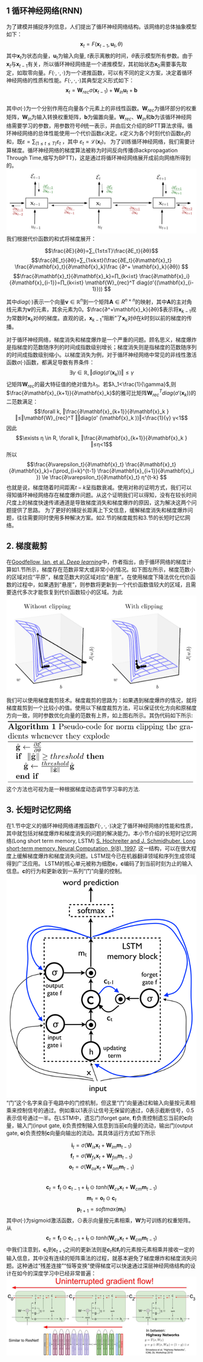 ﻿
## 1 循环神经网络(RNN)

为了建模并捕捉序列信息，人们提出了循环神经网络结构。该网络的总体抽象模型如下： 
$$\mathbf{x}_t=F(\mathbf{x}_{t-1},\mathbf{u}_t,θ)$$
其中$\mathbf{x}_t$为状态向量，$\mathbf{u}_t$为输入向量, $t$表示离散的时间，$θ$表示模型所有参数。由于$\mathbf{x}_t$与$\mathbf{x}_{t-1}$有关，所以循环神经网络是一个递推模型，其初始状态$\mathbf{x}_0$需要事先取定，如取零向量。$F(⋅,⋅,⋅)$为一个递推函数，可以有不同的定义方案，决定着循环神经网络的性质和性能。$F(⋅,⋅,⋅)$其典型定义形式如下：
$$\mathbf{x}_t=\mathbf{W}_{rec} σ(\mathbf{x}_{t-1} )+\mathbf{W}_{in}\mathbf{u}_t+\mathbf{b}$$  
其中$\sigma(⋅)$为一个分别作用在向量各个元素上的非线性函数。$\mathbf{W}_{rec}$为循环部分的权重矩阵，$\mathbf{W}_{in}$为输入转换权重矩阵，$\mathbf{b}$为偏置向量。$\mathbf{W}_{rec}$、$\mathbf{W}_{in}$和$\mathbf{b}$为该循环神经网络需要学习的参数，用参数符号$θ$统一表示，并由后文介绍的BPTT算法求得。循环神经网络的总体性能使用一个代价函数$\varepsilon$决定。$\varepsilon$定义为各个时刻代价函数$\varepsilon_t$的和，既$\varepsilon=∑_{(1≤t≤T)}\varepsilon_t$ ，其中 $\varepsilon_t=\mathcal{L}(\mathbf{x}_t)$。
为了训练循环神经网络，我们需要计算梯度。循环神经网络的梯度算法被称为时间反向传播(Backpropagation Through Time,缩写为BPTT)，这是通过将循环神经网络展开成前向网络所得到的。  
![RNN](https://github.com/stikbuf/stikbuf.github.io/blob/master/images/RNN%E4%B8%8E%E6%A2%AF%E5%BA%A6%E7%88%86%E7%82%B8%E6%A2%AF%E5%BA%A6%E6%B6%88%E5%A4%B1/RNN.png?raw=true)
我们根据代价函数的和式将梯度展开：

$$\frac{∂E}{∂θ}=∑_{1≤t≤T}\frac{∂E_t}{∂θ}$$
$$\frac{∂E_t}{∂θ}=∑_{1≤k≤t}(\frac{∂E_t}{∂\mathbf{x}_t}  \frac{∂\mathbf{x}_t}{∂\mathbf{x}_k}\frac  {∂^+ \mathbf{x}_k}{∂θ}) $$
$$\frac{∂\mathbf{x}_t}{∂\mathbf{x}_k}=∏_{k<i≤t} \frac{∂\mathbf{x}_i}{∂\mathbf{x}_{i-1}}=∏_{k<i≤t} \mathbf{W}_{rec}^T diag(σ'{(\mathbf{x}_{i-1}})) $$

其中$diag(⋅)$表示一个向量$\mathbf{v}\in \mathbb{R}^n$到一个矩阵$\mathbf{A}\in R^{n×n}$的映射，其中$\mathbf{A}$的主对角线元素为$\mathbf{v}$的元素，其余元素为$0$。$\frac{∂^+\mathbf{x}_k}{∂θ}$表示将$\mathbf{x}_{k-1}$视为常数时$\mathbf{x}_k$对$θ$的梯度。直观的说，$\mathbf{x}_{k-1}$“阻断”了$\mathbf{x}_k$对$θ$在$k$时刻以前的梯度的传播。

对于循环神经网络，梯度消失和梯度爆炸是一个严重的问题。顾名思义，梯度爆炸是指梯度的范数随序列的时间成指数级别增长；梯度消失则是指梯度的范数随序列的时间成指数级别缩小。以梯度消失为例，对于循环神经网络中常见的非线性激活函数$\sigma(\cdot)$函数，都满足导数有界条件：
$$\exists γ \in \mathbb{R},‖diag(σ' (\mathbf{x}_k ))‖ \le γ$$
记矩阵$\mathbf{W}_{rec}$的最大特征值的绝对值为$λ_1$。若$λ_1<\frac{1}{\gamma}$,则$\frac{∂\mathbf{x}_{k+1}}{∂\mathbf{x}_k}$的雅可比矩阵$\mathbf{W}^{T}_{rec}  diag(σ' (\mathbf{x}_k ))$的二范数满足：
$$\forall k, ‖\frac{∂\mathbf{x}_{k+1}}{∂\mathbf{x}_k }‖≤‖\mathbf{W}_{rec}^T ‖‖diag(σ' (\mathbf{x}_k ))‖<\frac{1}{γ} γ<1$$
因此
$$\exists η \in R, \forall k, ‖\frac{∂\mathbf{x}_{k+1}}{∂\mathbf{x}_k }‖≤η<1$$
所以
$$\frac{∂\varepsilon_t}{∂\mathbf{x}_t}  \frac{∂\mathbf{x}_t}{∂\mathbf{x}_k}=(\prod_{i=k}^{t-1} \frac{∂\mathbf{x}_{i+1}}{∂\mathbf{x}_i }) \le \frac{∂\varepsilon_t}{∂\mathbf{x}_t} η^{t-k} $$
也就是说，梯度随着时间距离$t-k$呈指数衰减。使用对称的证明方式，我们可以得知循环神经网络存在梯度爆炸问题。从这个证明我们可以得知，没有在较长时间尺度上的梯度快速传递通道是导致梯度消失和梯度爆炸的原因，这为解决这两个问题提供了思路。
为了更好的捕捉长距离上下文信息，缓解梯度消失和梯度爆炸问题，往往需要同时使用多种解决方案。如2.节的梯度裁剪和3.节的长短时记忆网络。  

## 2. 梯度裁剪
在[Goodfellow, Ian, et al. _Deep learning_](https://www.deeplearningbook.org/)中，作者指出，由于循环网络的梯度计算如1.节所示，梯度存在范数非常大或非常小的情况。如下图左所示，梯度范数小的区域对应“平原”，梯度范数大的区域对应“悬崖”。在使用梯度下降法优化代价函数的过程中，如果遇到“悬崖”，则参数将更新到一个代价函数值较大的区域，且需要迭代多次才能恢复到代价函数较小的区域。为此  
![梯度裁剪原理](https://github.com/stikbuf/stikbuf.github.io/blob/master/images/RNN%E4%B8%8E%E6%A2%AF%E5%BA%A6%E7%88%86%E7%82%B8%E6%A2%AF%E5%BA%A6%E6%B6%88%E5%A4%B1/%E6%A2%AF%E5%BA%A6%E8%A3%81%E5%89%AA%E5%8E%9F%E7%90%86.png?raw=true)
我们可以使用梯度裁剪技术。梯度裁剪的思路为：如果遇到梯度爆炸的情况，就将梯度裁剪到一个比较小的值。使用以下梯度裁剪方法，可以保证优化方向和原梯度方向一致，同时参数优化向量的范数有上界，如上图右所示。其伪代码如下所示:
![梯度裁剪算法](https://github.com/stikbuf/stikbuf.github.io/blob/master/images/RNN%E4%B8%8E%E6%A2%AF%E5%BA%A6%E7%88%86%E7%82%B8%E6%A2%AF%E5%BA%A6%E6%B6%88%E5%A4%B1/%E6%A2%AF%E5%BA%A6%E8%A3%81%E5%89%AA%E7%AE%97%E6%B3%95.png?raw=true)
这个方法也可视为是一种根据梯度动态调节学习率的方法.

## 3. 长短时记忆网络
在1.节中定义的循环神经网络递推函数$F(⋅,⋅,⋅)$决定了循环神经网络的性能和性质，其中就包括对梯度爆炸和梯度消失的问题的解决能力。本小节介绍的长短时记忆网络(Long short term memory, LSTM) [S. Hochreiter and J. Schmidhuber. Long short-term memory. Neural Computation, 9(8), 1997](https://www.bioinf.jku.at/publications/older/2604.pdf). 这一结构，可以在很大程度上缓解梯度爆炸和梯度消失问题。LSTM现今已在机器翻译领域和序列生成领域得到广泛应用。
LSTM的核心单元被称为细胞$\mathbf{c}$，$\mathbf{c}$编码了到当前时刻为止的输入信息。$\mathbf{c}$的行为和更新收到一系列“门”向量的控制。
![LSTM](https://github.com/stikbuf/stikbuf.github.io/blob/master/images/RNN%E4%B8%8E%E6%A2%AF%E5%BA%A6%E7%88%86%E7%82%B8%E6%A2%AF%E5%BA%A6%E6%B6%88%E5%A4%B1/LSTM.png?raw=true)
“门”这个名字来自于电路中的门控机制，但这里“门”向量通过和输入向量按元素相乘来控制信号的通过。例如乘以1表示让信号无保留的通过，0表示截断信号，0.5表示信号通过一半。在LSTM中，遗忘门(forget gate, $\mathbf{f}$)负责控制遗忘当前的$\mathbf{c}$向量，输入门(input gate, $\mathbf{i}$)负责控制输入信息到当前$\mathbf{c}$向量的流动，输出门(output gate, $\mathbf{o}$)负责控制$\mathbf{c}$向量向输出的流动。其具体运行方式如下所示

$$ \mathbf{i}_t=σ(\mathbf{W}_{ix} \mathbf{x}_t+\mathbf{W}_{im} \mathbf{m}_{t-1} )$$
$$ \mathbf{f}_t=σ(\mathbf{W}_{fx} \mathbf{x}_t+\mathbf{W}_{fm} \mathbf{m}_{t-1})$$
$$\mathbf{o}_t=σ(\mathbf{W}_{ox} \mathbf{x}_t+\mathbf{W}_{om} \mathbf{m}_{t-1} ) $$   
$$\mathbf{c}_t=\mathbf{f}_t \odot \mathbf{c}_{t-1} + \mathbf{i}_t\odot⁡ tanh (\mathbf{W}_{cx} \mathbf{x}_t+\mathbf{W}_{cm} \mathbf{m}_{t-1} )$$
$$\mathbf{m}_t=\mathbf{o}_t \odot \mathbf{c}_t$$
$$\mathbf{p}_{t+1}=softmax(\mathbf{m}_t)$$
其中$σ(⋅)$为sigmoid激活函数，$\odot$表示向量按元素相乘，$\mathbf{W}$为可训练的权重矩阵。从$$\mathbf{c}_t=\mathbf{f}_t \odot \mathbf{c}_{t-1} + \mathbf{i}_t\odot⁡ tanh (\mathbf{W}_{cx} \mathbf{x}_t+\mathbf{W}_{cm} \mathbf{m}_{t-1} )$$中我们注意到，$\mathbf{c}_t$到$\mathbf{c}_{t+1}$之间的更新法则是$\mathbf{c}_t$和$\mathbf{f}_t$的元素按元素相乘并接收一定的输入信息，其中没有连续的矩阵乘法的过程，就基本避免了梯度爆炸和梯度消失问题。这种通过“残差连接”“恒等变换”使得梯度可以快速通过深层神经网络结构的设计在如今的深度学习中已经非常普遍：
![残差](https://github.com/stikbuf/stikbuf.github.io/blob/master/images/RNN%E4%B8%8E%E6%A2%AF%E5%BA%A6%E7%88%86%E7%82%B8%E6%A2%AF%E5%BA%A6%E6%B6%88%E5%A4%B1/%E6%AE%8B%E5%B7%AE%E5%A5%97%E8%B7%AF.jpg?raw=true)















